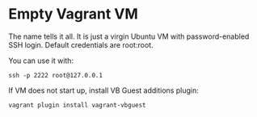 # Empty Vagrant VM

The name tells it all. It is just a virgin Ubuntu VM with password-enabled SSH login.
Default credentials are root:root.

You can use it with:
```shell
ssh -p 2222 root@127.0.0.1
```

If VM does not start up, install VB Guest additions plugin:
```shell
vagrant plugin install vagrant-vbguest
```
